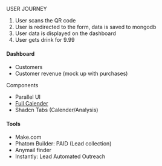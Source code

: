 USER JOURNEY

1. User scans the QR code
2. User is redirected to the form, data is saved to mongodb
3. User data is displayed on the dashboard
4. User gets drink for 9.99

#### Dashboard

- Customers
- Customer revenue (mock up with purchases)

Components

- Parallel UI
- [Full Calender](https://fullcalendar.io/)
- Shadcn Tabs (Calender/Analysis)

#### Tools

- Make.com
- Phatom Builder: PAID (Lead collection)
- Anymail finder
- Instantly: Lead Automated Outreach
